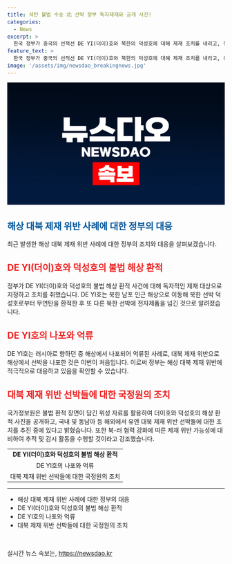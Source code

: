 ```yaml
---
title: 석탄 불법 수송 北 선박 정부 독자제재와 공개 사진!
categories:
  - News
excerpt: >
  한국 정부가 중국의 선적선 DE YI(더이)호와 북한의 덕성호에 대해 제재 조치를 내리고, 유엔 대북 제재를 위반한 해상 환적 사실을 공개했다. DE YI호는 북한에 무연탄을 운반한 후 러시아로 향하던 동안에 한국에 의해 나포되었으며, 국가정보원은 불법 해상 환적 사진을 공개하며 이에 대한 추가 대응을 모색 중이라고 전했다.
feature_text: >
  한국 정부가 중국의 선적선 DE YI(더이)호와 북한의 덕성호에 대해 제재 조치를 내리고, 유엔 대북 제재를 위반한 해상 환적 사실을 공개했다. DE YI호는 북한에 무연탄을 운반한 후 러시아로 향하던 동안에 한국에 의해 나포되었으며, 국가정보원은 불법 해상 환적 사진을 공개하며 이에 대한 추가 대응을 모색 중이라고 전했다.
image: '/assets/img/newsdao_breakingnews.jpg'
---
```


<p><img src="/assets/img/newsdao_breakingnews.jpg" alt="bookingtag 속보" /></p>

<h2><b><span style="color: #01579b;">해상 대북 제재 위반 사례에 대한 정부의 대응</span></b></h2>

<p data-ke-size="size16">최근 발생한 해상 대북 제재 위반 사례에 대한 정부의 조치와 대응을 살펴보겠습니다.</p>

<h2><b><span style="color: #ee2323;">DE YI(더이)호와 덕성호의 불법 해상 환적</span></b></h2>

<p data-ke-size="size16">정부가 DE YI(더이)호와 덕성호의 불법 해상 환적 사건에 대해 독자적인 제재 대상으로 지정하고 조치를 취했습니다. DE YI호는 북한 남포 인근 해상으로 이동해 북한 선박 덕성호로부터 무연탄을 환적한 후 또 다른 북한 선박에 전자제품을 넘긴 것으로 알려졌습니다.</p>

<h2><b><span style="color: #ee2323;">DE YI호의 나포와 억류</span></b></h2>

<p data-ke-size="size16">DE YI호는 러시아로 향하던 중 해상에서 나포되어 억류된 사례로, 대북 제재 위반으로 해상에서 선박을 나포한 것은 이번이 처음입니다. 이로써 정부는 해상 대북 제재 위반에 적극적으로 대응하고 있음을 확인할 수 있습니다.</p>

<h2><b><span style="color: #ee2323;">대북 제재 위반 선박들에 대한 국정원의 조치</span></b></h2>

<p data-ke-size="size16">국가정보원은 불법 환적 장면이 담긴 위성 자료를 활용하여 더이호와 덕성호의 해상 환적 사진을 공개하고, 국내 및 동남아 등 해외에서 유엔 대북 제재 위반 선박들에 대한 조치를 추진 중에 있다고 밝혔습니다. 또한 북-러 협력 강화에 따른 제재 위반 가능성에 대비하여 추적 및 감시 활동을 수행할 것이라고 강조했습니다.</p>

<table>
<tbody>
<tr>
<td style="text-align: center; height: 17px;"><b>DE YI(더이)호와 덕성호의 불법 해상 환적</b></td>
</tr>
<tr>
<td style="text-align: center; height: 17px;">DE YI호의 나포와 억류</td>
</tr>
<tr>
<td style="text-align: center; height: 17px;">대북 제재 위반 선박들에 대한 국정원의 조치</td>
</tr>
</tbody>
</table>

<hr>

<ul>
<li>해상 대북 제재 위반 사례에 대한 정부의 대응</li>
<li>DE YI(더이)호와 덕성호의 불법 해상 환적</li>
<li>DE YI호의 나포와 억류</li>
<li>대북 제재 위반 선박들에 대한 국정원의 조치</li>
</ul>

<p data-ke-size="size16">&nbsp;</p>
실시간 뉴스 속보는, <a href="https://newsdao.kr" rel="dofollow">https://newsdao.kr</a>


